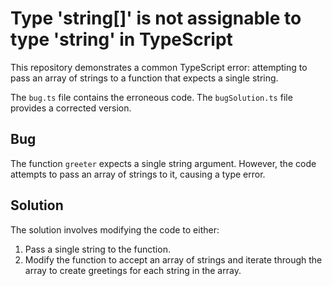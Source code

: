 # Type 'string[]' is not assignable to type 'string' in TypeScript

This repository demonstrates a common TypeScript error: attempting to pass an array of strings to a function that expects a single string.

The `bug.ts` file contains the erroneous code. The `bugSolution.ts` file provides a corrected version.

## Bug

The function `greeter` expects a single string argument. However, the code attempts to pass an array of strings to it, causing a type error.

## Solution

The solution involves modifying the code to either:

1. Pass a single string to the function.
2. Modify the function to accept an array of strings and iterate through the array to create greetings for each string in the array. 